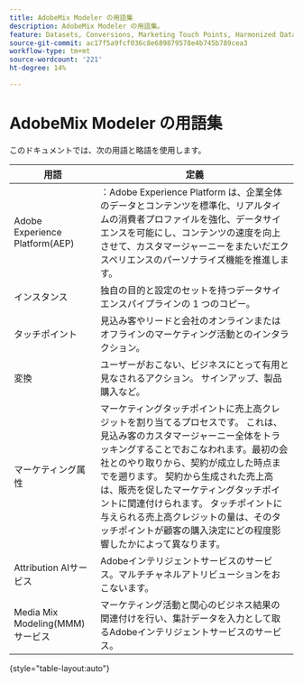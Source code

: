 ```yaml
---
title: AdobeMix Modeler の用語集
description: AdobeMix Modeler の用語集。
feature: Datasets, Conversions, Marketing Touch Points, Harmonized Data
source-git-commit: ac17f5a9fcf036c8e689879578e4b745b789cea3
workflow-type: tm+mt
source-wordcount: '221'
ht-degree: 14%

---
```


# AdobeMix Modeler の用語集

このドキュメントでは、次の用語と略語を使用します。

| 用語 | 定義 |
|---|---|
| Adobe Experience Platform(AEP) | ：Adobe Experience Platform は、企業全体のデータとコンテンツを標準化、リアルタイムの消費者プロファイルを強化、データサイエンスを可能にし、コンテンツの速度を向上させて、カスタマージャーニーをまたいだエクスペリエンスのパーソナライズ機能を推進します。 |
| インスタンス | 独自の目的と設定のセットを持つデータサイエンスパイプラインの 1 つのコピー。 |
| タッチポイント | 見込み客やリードと会社のオンラインまたはオフラインのマーケティング活動とのインタラクション。 |
| 変換 | ユーザーがおこない、ビジネスにとって有用と見なされるアクション。 サインアップ、製品購入など。 |
| マーケティング属性 | マーケティングタッチポイントに売上高クレジットを割り当てるプロセスです。 これは、見込み客のカスタマージャーニー全体をトラッキングすることでおこなわれます。最初の会社とのやり取りから、契約が成立した時点までを遡ります。 契約から生成された売上高は、販売を促したマーケティングタッチポイントに関連付けられます。 タッチポイントに与えられる売上高クレジットの量は、そのタッチポイントが顧客の購入決定にどの程度影響したかによって異なります。 |
| Attribution AIサービス | Adobeインテリジェントサービスのサービス。マルチチャネルアトリビューションをおこないます。 |
| Media Mix Modeling(MMM) サービス | マーケティング活動と関心のビジネス結果の関連付けを行い、集計データを入力として取るAdobeインテリジェントサービスのサービス。 |

{style="table-layout:auto"}

